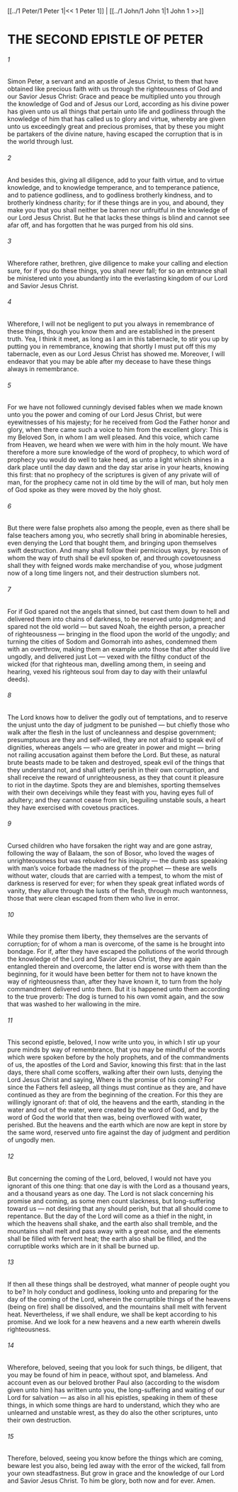 [[../1 Peter/1 Peter 1|<< 1 Peter 1]]  |  [[../1 John/1 John 1|1 John 1 >>]]

# THE SECOND EPISTLE OF PETER
###### 1

Simon Peter, a servant and an apostle of Jesus Christ, to them that have obtained like precious faith with us through the righteousness of God and our Savior Jesus Christ: Grace and peace be multiplied unto you through the knowledge of God and of Jesus our Lord, according as his divine power has given unto us all things that pertain unto life and godliness through the knowledge of him that has called us to glory and virtue, whereby are given unto us exceedingly great and precious promises, that by these you might be partakers of the divine nature, having escaped the corruption that is in the world through lust.

###### 2
And besides this, giving all diligence, add to your faith virtue, and to virtue knowledge, and to knowledge temperance, and to temperance patience, and to patience godliness, and to godliness brotherly kindness, and to brotherly kindness charity; for if these things are in you, and abound, they make you that you shall neither be barren nor unfruitful in the knowledge of our Lord Jesus Christ. But he that lacks these things is blind and cannot see afar off, and has forgotten that he was purged from his old sins.

###### 3
Wherefore rather, brethren, give diligence to make your calling and election sure, for if you do these things, you shall never fall; for so an entrance shall be ministered unto you abundantly into the everlasting kingdom of our Lord and Savior Jesus Christ.

###### 4
Wherefore, I will not be negligent to put you always in remembrance of these things, though you know them and are established in the present truth. Yea, I think it meet, as long as I am in this tabernacle, to stir you up by putting you in remembrance, knowing that shortly I must put off this my tabernacle, even as our Lord Jesus Christ has showed me. Moreover, I will endeavor that you may be able after my decease to have these things always in remembrance.

###### 5
For we have not followed cunningly devised fables when we made known unto you the power and coming of our Lord Jesus Christ, but were eyewitnesses of his majesty; for he received from God the Father honor and glory, when there came such a voice to him from the excellent glory: This is my Beloved Son, in whom I am well pleased. And this voice, which came from Heaven, we heard when we were with him in the holy mount. We have therefore a more sure knowledge of the word of prophecy, to which word of prophecy you would do well to take heed, as unto a light which shines in a dark place until the day dawn and the day star arise in your hearts, knowing this first: that no prophecy of the scriptures is given of any private will of man, for the prophecy came not in old time by the will of man, but holy men of God spoke as they were moved by the holy ghost.

###### 6
But there were false prophets also among the people, even as there shall be false teachers among you, who secretly shall bring in abominable heresies, even denying the Lord that bought them, and bringing upon themselves swift destruction. And many shall follow their pernicious ways, by reason of whom the way of truth shall be evil spoken of, and through covetousness shall they with feigned words make merchandise of you, whose judgment now of a long time lingers not, and their destruction slumbers not.

###### 7
For if God spared not the angels that sinned, but cast them down to hell and delivered them into chains of darkness, to be reserved unto judgment; and spared not the old world — but saved Noah, the eighth person, a preacher of righteousness — bringing in the flood upon the world of the ungodly; and turning the cities of Sodom and Gomorrah into ashes, condemned them with an overthrow, making them an example unto those that after should live ungodly, and delivered just Lot — vexed with the filthy conduct of the wicked (for that righteous man, dwelling among them, in seeing and hearing, vexed his righteous soul from day to day with their unlawful deeds).

###### 8
The Lord knows how to deliver the godly out of temptations, and to reserve the unjust unto the day of judgment to be punished — but chiefly those who walk after the flesh in the lust of uncleanness and despise government; presumptuous are they and self-willed, they are not afraid to speak evil of dignities, whereas angels — who are greater in power and might — bring not railing accusation against them before the Lord. But these, as natural brute beasts made to be taken and destroyed, speak evil of the things that they understand not, and shall utterly perish in their own corruption, and shall receive the reward of unrighteousness, as they that count it pleasure to riot in the daytime. Spots they are and blemishes, sporting themselves with their own deceivings while they feast with you, having eyes full of adultery; and they cannot cease from sin, beguiling unstable souls, a heart they have exercised with covetous practices.

###### 9
Cursed children who have forsaken the right way and are gone astray, following the way of Balaam, the son of Bosor, who loved the wages of unrighteousness but was rebuked for his iniquity — the dumb ass speaking with man’s voice forbade the madness of the prophet — these are wells without water, clouds that are carried with a tempest, to whom the mist of darkness is reserved for ever; for when they speak great inflated words of vanity, they allure through the lusts of the flesh, through much wantonness, those that were clean escaped from them who live in error.

###### 10
While they promise them liberty, they themselves are the servants of corruption; for of whom a man is overcome, of the same is he brought into bondage. For if, after they have escaped the pollutions of the world through the knowledge of the Lord and Savior Jesus Christ, they are again entangled therein and overcome, the latter end is worse with them than the beginning, for it would have been better for them not to have known the way of righteousness than, after they have known it, to turn from the holy commandment delivered unto them. But it is happened unto them according to the true proverb: The dog is turned to his own vomit again, and the sow that was washed to her wallowing in the mire.

###### 11
This second epistle, beloved, I now write unto you, in which I stir up your pure minds by way of remembrance, that you may be mindful of the words which were spoken before by the holy prophets, and of the commandments of us, the apostles of the Lord and Savior, knowing this first: that in the last days, there shall come scoffers, walking after their own lusts, denying the Lord Jesus Christ and saying, Where is the promise of his coming? For since the Fathers fell asleep, all things must continue as they are, and have continued as they are from the beginning of the creation. For this they are willingly ignorant of: that of old, the heavens and the earth, standing in the water and out of the water, were created by the word of God, and by the word of God the world that then was, being overflowed with water, perished. But the heavens and the earth which are now are kept in store by the same word, reserved unto fire against the day of judgment and perdition of ungodly men.

###### 12
But concerning the coming of the Lord, beloved, I would not have you ignorant of this one thing: that one day is with the Lord as a thousand years, and a thousand years as one day. The Lord is not slack concerning his promise and coming, as some men count slackness, but long-suffering toward us — not desiring that any should perish, but that all should come to repentance. But the day of the Lord will come as a thief in the night, in which the heavens shall shake, and the earth also shall tremble, and the mountains shall melt and pass away with a great noise, and the elements shall be filled with fervent heat; the earth also shall be filled, and the corruptible works which are in it shall be burned up.

###### 13
If then all these things shall be destroyed, what manner of people ought you to be? In holy conduct and godliness, looking unto and preparing for the day of the coming of the Lord, wherein the corruptible things of the heavens (being on fire) shall be dissolved, and the mountains shall melt with fervent heat. Nevertheless, if we shall endure, we shall be kept according to his promise. And we look for a new heavens and a new earth wherein dwells righteousness.

###### 14
Wherefore, beloved, seeing that you look for such things, be diligent, that you may be found of him in peace, without spot, and blameless. And account even as our beloved brother Paul also (according to the wisdom given unto him) has written unto you, the long-suffering and waiting of our Lord for salvation — as also in all his epistles, speaking in them of these things, in which some things are hard to understand, which they who are unlearned and unstable wrest, as they do also the other scriptures, unto their own destruction.

###### 15
Therefore, beloved, seeing you know before the things which are coming, beware lest you also, being led away with the error of the wicked, fall from your own steadfastness. But grow in grace and the knowledge of our Lord and Savior Jesus Christ. To him be glory, both now and for ever. Amen.